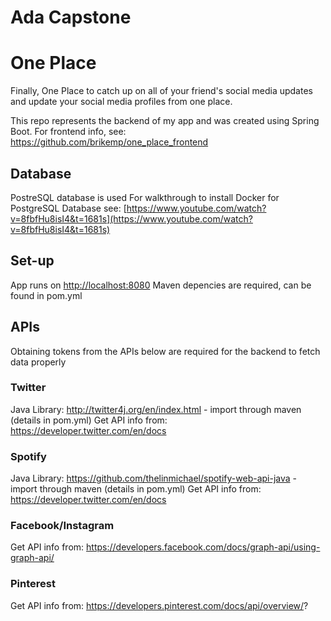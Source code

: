 # Ada Capstone
# One Place
Finally, One Place to catch up on all of your friend's social media updates and update your social media profiles from one place.

This repo represents the backend of my app and was created using Spring Boot. For frontend info, see: https://github.com/brikemp/one_place_frontend


## Database
PostreSQL database is used
For walkthrough to install Docker for PostgreSQL Database see: 
[https://www.youtube.com/watch?v=8fbfHu8isI4&t=1681s](https://www.youtube.com/watch?v=8fbfHu8isI4&t=1681s)

## Set-up
App runs on [http://localhost:8080](http://localhost:8080)
Maven depencies are required, can be found in pom.yml

## APIs
Obtaining tokens from the APIs below are required for the backend to fetch data properly

### Twitter
Java Library: http://twitter4j.org/en/index.html - import through maven (details in pom.yml)
Get API info from: https://developer.twitter.com/en/docs

### Spotify
Java Library: https://github.com/thelinmichael/spotify-web-api-java - import through maven (details in pom.yml)
Get API info from: https://developer.twitter.com/en/docs

### Facebook/Instagram
Get API info from: https://developers.facebook.com/docs/graph-api/using-graph-api/

### Pinterest
Get API info from: https://developers.pinterest.com/docs/api/overview/?
